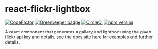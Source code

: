 # react-flickr-lightbox

[![CodeFactor](https://www.codefactor.io/repository/github/darrenbritton/react-flickr-lightbox/badge)](https://www.codefactor.io/repository/github/darrenbritton/react-flickr-lightbox)
[![Greenkeeper badge](https://badges.greenkeeper.io/darrenbritton/react-flickr-lightbox.svg)](https://greenkeeper.io/)
[![CircleCI](https://circleci.com/gh/darrenbritton/react-flickr-lightbox.svg?style=svg)](https://circleci.com/gh/darrenbritton/react-flickr-lightbox)
[![npm version](https://badge.fury.io/js/react-flickr-lightbox.svg)](https://badge.fury.io/js/react-flickr-lightbox)

A react component that generates a gallery and lightbox using the given flickr api key and details. see the docs site [here](https://darrenbritton.com/react-flickr-lightbox/) for examples and further details.
